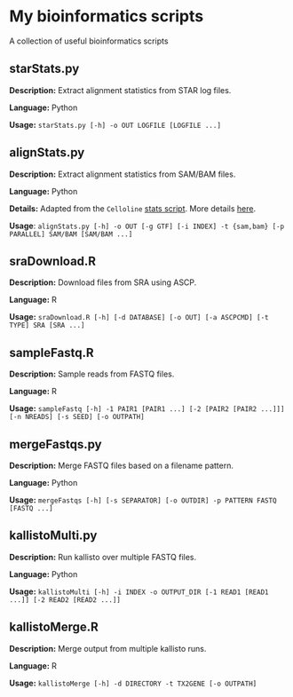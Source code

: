 My bioinformatics scripts
=========================

A collection of useful bioinformatics scripts

starStats.py
------------

**Description:** Extract alignment statistics from STAR log files.

**Language:** Python

**Usage:** `starStats.py [-h] -o OUT LOGFILE [LOGFILE ...]`

alignStats.py
-------------

**Description:** Extract alignment statistics from SAM/BAM files.

**Language:** Python

**Details:** Adapted from the `Celloline` [stats script](https://github.com/Teichlab/celloline/blob/master/lib/stats.py).
More details [here](http://lazappi.id.au/extracting-alignment-statistics-using-python/).

**Usage**: `alignStats.py [-h] -o OUT [-g GTF] [-i INDEX] -t {sam,bam}
           [-p PARALLEL] SAM/BAM [SAM/BAM ...]`

sraDownload.R
-------------

**Description:** Download files from SRA using ASCP.

**Language:** R

**Usage:** `sraDownload.R [-h] [-d DATABASE] [-o OUT] [-a ASCPCMD] [-t TYPE]
           SRA [SRA ...]`

sampleFastq.R
-------------

**Description:** Sample reads from FASTQ files.

**Language:** R

**Usage:** `sampleFastq [-h] -1 PAIR1 [PAIR1 ...] [-2 [PAIR2 [PAIR2 ...]]]
           [-n NREADS] [-s SEED] [-o OUTPATH]`

mergeFastqs.py
-------------

**Description:** Merge FASTQ files based on a filename pattern.

**Language:** Python

**Usage:** `mergeFastqs [-h] [-s SEPARATOR] [-o OUTDIR] -p PATTERN FASTQ
           [FASTQ ...]`

kallistoMulti.py
----------------

**Description:** Run kallisto over multiple FASTQ files.

**Language:** Python

**Usage:** `kallistoMulti [-h] -i INDEX -o OUTPUT_DIR [-1 READ1 [READ1 ...]]
            [-2 READ2 [READ2 ...]]`

kallistoMerge.R
---------------

**Description:** Merge output from multiple kallisto runs.

**Language:** R

**Usage:** `kallistoMerge [-h] -d DIRECTORY -t TX2GENE [-o OUTPATH]`
